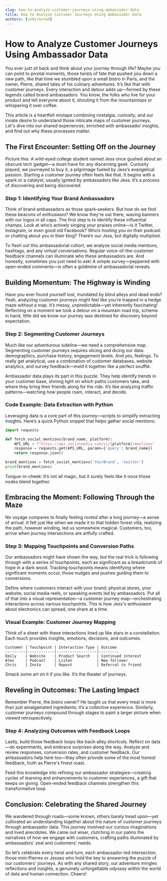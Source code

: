```yaml
---
slug: how-to-analyze-customer-journeys-using-ambassador-data
title: How to Analyze Customer Journeys Using Ambassador Data
authors: [undirected]
---
```



# How to Analyze Customer Journeys Using Ambassador Data

You ever just sit back and think about your journey through life? Maybe you can point to pivotal moments, those twists of fate that pushed you down a new path, like that time we stumbled upon a small bistro in Paris, and the owner, Pierre, shared tales of his culinary adventures. It’s like that with customer journeys. Every interaction and detour adds up—formed by these legends called brand ambassadors. You know, the folks who live for your product and tell everyone about it, shouting it from the mountaintops or whispering it over coffee.

This article is a heartfelt mixtape combining nostalgia, curiosity, and our innate desire to understand those intricate maps of customer journeys. Let's dive into our shared experiences, enriched with ambassador insights, and find out why these processes matter.

## The First Encounter: Setting Off on the Journey

Picture this: A wild-eyed college student named Jess once gushed about an obscure tech gadget—a must-have for any discerning geek. Curiosity piqued, we journeyed to buy it, a pilgrimage fueled by Jess’s evangelical passion. Starting a customer journey often feels like that. It begins with a spark or a catalyst, usually ignited by ambassadors like Jess. It’s a process of discovering and being discovered.

### Step 1: Identifying Your Brand Ambassadors

Think of brand ambassadors as those spark-seekers. But how do we find these beacons of enthusiasm? We know they're out there, waving banners with our logos in all caps. The first step is to identify these influential champs. Look at who’s actively singing your praises online—is it Twitter, Instagram, or even good old Facebook? Who’s hosting you on their podcast or chatting about you in their blog? There’s our Jess, but digitally multiplied.

To flesh out this ambassadorial cohort, we analyze social media mentions, hashtags, and any virtual conversations. Regular voice-of-the-customer feedback channels can illuminate who these ambassadors are. And honestly, sometimes you just need to ask! A simple survey—peppered with open-ended comments—is often a goldmine of ambassadorial reveals. 

## Building Momentum: The Highway is Winding 

Have you ever found yourself lost, inundated by blind alleys and dead ends? Yeah, analyzing customer journeys might feel like you’re trapped in a hedge maze without a map. It’s messy, unpredictable—yet inherently fascinating! Reflecting on a moment we took a detour on a mountain road trip, scheme in hand, little did we know our journey was destined for discovery beyond expectation.

### Step 2: Segmenting Customer Journeys

Much like our adventurous sideline—we need a comprehensive map. Segmenting customer journeys requires slicing and dicing our data: demographics, purchase history, engagement levels. And yes, feelings. To really get analytical, use a combination of customer databases, website analytics, and survey feedback—meld it together like a perfect soufflé. 

Ambassador data plays its part in this puzzle. They help identify trends in your customer base, shining light on which paths customers take, and where they bring their friends along for the ride. It’s like analyzing traffic patterns—watching how people roam, interact, and decide.

### Code Example: Data Extraction with Python

Leveraging data is a core part of this journey—scripts to simplify extracting insights. Here’s a quick Python snippet that helps gather social mentions:

```python
import requests

def fetch_social_mentions(brand_name, platform):
    API_URL = f"https://api.socialmedia.com/v1/{platform}/mentions"
    response = requests.get(API_URL, params={'query': brand_name})
    return response.json()

brand_mentions = fetch_social_mentions('YourBrand', 'twitter')
print(brand_mentions)
```

Tongue-in-cheek: It’s not all magic, but it surely feels like it once those nodes blend together.

## Embracing the Moment: Following Through the Maze

No voyage compares to finally feeling rooted after a long journey—a sense of arrival. It felt just like when we made it to that hidden forest villa, realizing the path, however winding, led us somewhere magical. Customers, too, arrive when journey intersections are artfully crafted.

### Step 3: Mapping Touchpoints and Conversion Paths

Our ambassadors might have shown the way, but the real trick is following through with a series of touchpoints, each as significant as a breadcrumb of hope in a dark wood. Tracking touchpoints means identifying where significant moments occur, those nudges and pushes guiding them to conversions.

Define where customers interact with your brand; physical stores, your website, social media reels, or speaking events led by ambassadors. Put all of that into a visual representation—a customer journey map—orchestrating interactions across various touchpoints. This is how Jess's enthusiasm about electronics can spread, one share at a time.

### Visual Example: Customer Journey Mapping

Think of a sheet with these interactions lined up like stars in a constellation. Each touch provides insights, emotions, decisions, and outcomes.

```
Customer | Touchpoint | Interaction Type | Outcome
---------|------------|------------------|---------
Emily    | Website    | Product Search   | Continued interest
Alex     | Podcast    | Listen           | New follower
Chris    | Insta      | Repost           | Referral to friend
```

Smack some art on it if you like. It’s the theater of journeys.

## Reveling in Outcomes: The Lasting Impact

Remember Pierre, the bistro owner? He taught us that every meal is more than just amalgamated ingredients; it’s a collective experience. Similarly, customer journeys compound through stages to paint a larger picture when viewed retrospectively.

### Step 4: Analyzing Outcomes with Feedback Loops

Lastly, build those feedback loops like back-alley shortcuts. Reflect on data—do experiments, and embrace surprises along the way. Analyze and review responses, conversion rates, and customer feedback. Our ambassadors help here too—they often provide some of the most honest feedback, truth as Pierre's finest roast.

Feed this knowledge into refining our ambassador strategies—creating cycles of learning and enhancements to customer experiences, a gift that keeps on giving. Open-ended feedback channels strengthen this transformative loop.

## Conclusion: Celebrating the Shared Journey

We wandered through roads—some known, others barely tread upon—yet cultivated an understanding together about the nature of customer journeys through ambassador data. This journey involved our curious imaginations and lived anecdotes. We came out wiser, clutching in our palms the narratives of how we engage with customers, crafting paths illuminated by ambassadors’ zeal and customers’ needs.

So let’s celebrate every twist and turn, each ambassador-led intersection, those mini-Pierres or Jesses who hold the key to answering the puzzle of our customers' journeys. As with any shared story, our adventure mingles reflections and insights, a genuinely unforgettable odyssey within the world of data and human connection. Cheers!